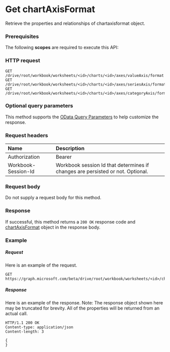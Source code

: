 # Get chartAxisFormat

Retrieve the properties and relationships of chartaxisformat object.
### Prerequisites
The following **scopes** are required to execute this API: 
### HTTP request
<!-- { "blockType": "ignored" } -->
```http
GET /drive/root/workbook/worksheets/<id>/charts/<id>/axes/valueAxis/format
GET /drive/root/workbook/worksheets/<id>/charts/<id>/axes/seriesAxis/format
GET /drive/root/workbook/worksheets/<id>/charts/<id>/axes/categoryAxis/format
```
### Optional query parameters
This method supports the [OData Query Parameters](http://graph.microsoft.io/docs/overview/query_parameters) to help customize the response.

### Request headers
| Name      |Description|
|:----------|:----------|
| Authorization  | Bearer <code>|
| Workbook-Session-Id  | Workbook session Id that determines if changes are persisted or not. Optional.|

### Request body
Do not supply a request body for this method.
### Response
If successful, this method returns a `200 OK` response code and [chartAxisFormat](../resources/chartaxisformat.md) object in the response body.
### Example
##### Request
Here is an example of the request.
<!-- {
  "blockType": "request",
  "name": "get_chartaxisformat"
}-->
```http
GET https://graph.microsoft.com/beta/drive/root/workbook/worksheets/<id>/charts/<id>/axes/valueAxis/format
```
##### Response
Here is an example of the response. Note: The response object shown here may be truncated for brevity. All of the properties will be returned from an actual call.
<!-- {
  "blockType": "response",
  "truncated": true,
  "@odata.type": "microsoft.graph.chartaxisformat"
} -->
```http
HTTP/1.1 200 OK
Content-type: application/json
Content-length: 3

{
}
```

<!-- uuid: 8fcb5dbc-d5aa-4681-8e31-b001d5168d79
2015-10-25 14:57:30 UTC -->
<!-- {
  "type": "#page.annotation",
  "description": "Get chartAxisFormat",
  "keywords": "",
  "section": "documentation",
  "tocPath": ""
}-->